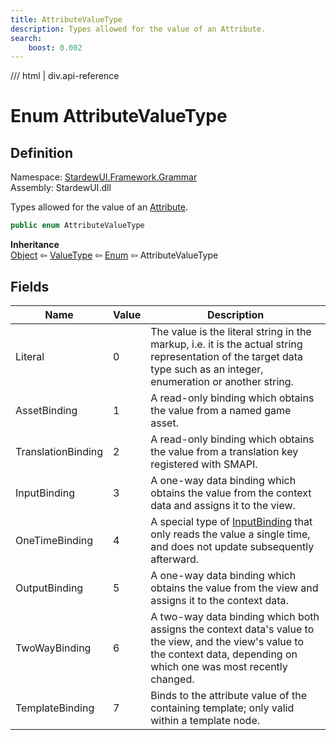```yaml
---
title: AttributeValueType
description: Types allowed for the value of an Attribute.
search:
    boost: 0.002
---
```


<link rel="stylesheet" href="/StardewUI/stylesheets/reference.css" />

/// html | div.api-reference

# Enum AttributeValueType

## Definition

<div class="api-definition" markdown>

Namespace: [StardewUI.Framework.Grammar](index.md)  
Assembly: StardewUI.dll  

</div>

Types allowed for the value of an [Attribute](attribute.md).

```cs
public enum AttributeValueType
```

**Inheritance**  
[Object](https://learn.microsoft.com/en-us/dotnet/api/system.object) ⇦ [ValueType](https://learn.microsoft.com/en-us/dotnet/api/system.valuetype) ⇦ [Enum](https://learn.microsoft.com/en-us/dotnet/api/system.enum) ⇦ AttributeValueType

## Fields

 | Name | Value | Description |
| --- | --- | --- |
| <a id="literal">Literal</a> | 0 | The value is the literal string in the markup, i.e. it is the actual string representation of the target data type such as an integer, enumeration or another string. | 
| <a id="assetbinding">AssetBinding</a> | 1 | A read-only binding which obtains the value from a named game asset. | 
| <a id="translationbinding">TranslationBinding</a> | 2 | A read-only binding which obtains the value from a translation key registered with SMAPI. | 
| <a id="inputbinding">InputBinding</a> | 3 | A one-way data binding which obtains the value from the context data and assigns it to the view. | 
| <a id="onetimebinding">OneTimeBinding</a> | 4 | A special type of [InputBinding](attributevaluetype.md#inputbinding) that only reads the value a single time, and does not update subsequently afterward. | 
| <a id="outputbinding">OutputBinding</a> | 5 | A one-way data binding which obtains the value from the view and assigns it to the context data. | 
| <a id="twowaybinding">TwoWayBinding</a> | 6 | A two-way data binding which both assigns the context data's value to the view, and the view's value to the context data, depending on which one was most recently changed. | 
| <a id="templatebinding">TemplateBinding</a> | 7 | Binds to the attribute value of the containing template; only valid within a template node. | 

